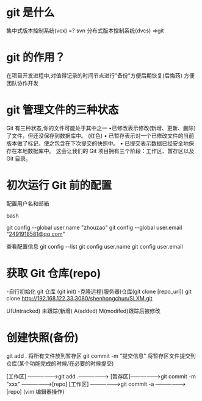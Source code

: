 # git 是什么

集中式版本控制系统(vcx) =? svn
分布式版本控制系统(dvcs) =>git

# git 的作用？

在项目开发进程中,对值得记录的时间节点进行"备份"方便后期恢复(后悔药)
方便团队协作开发

# git 管理文件的三种状态

Git 有三种状态,你的文件可能处于其中之一
•已修改表示修改(新增、更新、删除)了文件，但还没保存到数据库中。 (红色)
• 已暂存表示对一个已修改文件的当前版本做了标记，使之包含在下次提交的快照中。
• 已提交表示数据已经安全地保存在本地数据库中。
这会让我们的 Git 项目拥有三个阶段：工作区、暂存区以及 Git 目录。

# 初次运行 Git 前的配置

配置用户名和邮箱

bash

git config --global user.name "zhouzao"
git config --global user.email "2491918581@qq.com"

查看配置信息
git config --list
git config user.name
git config user.email

# 获取 Git 仓库(repo)

-自行初始化 git 仓库 (git init) -克隆远程(服务器)仓库(git clone [repo_url])
git clone http://192.168.122.33:3080/shenhongchun/SLXM.git

U(Untracked) 未跟踪(新增)
A(added)
M(modifed)跟踪后被修改

# 创建快照(备份)

git add . 将所有文件放到暂存区
git commit -m "提交信息" 将暂存区文件提交到仓库(某个功能完成的时候/在必要的时候提交)

[工作区] ——————>git add .——————> [暂存区]——————>git commit -m "xxx" ——————>[repo]
[工作区] ——————>git commit -a ——————>[repo] (vim 编辑器操作)
